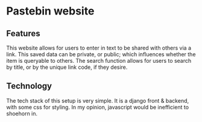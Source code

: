 # Pastebin website

## Features

This website allows for users to enter in text to be shared with others via a link.
This saved data can be private, or public; which influences whether the item is queryable to others.
The search function allows for users to search by title, or by the unique link code, if they desire.

## Technology

The tech stack of this setup is very simple. It is a django front & backend, with some css for styling. In my opinion, javascript would be inefficient to shoehorn in.
